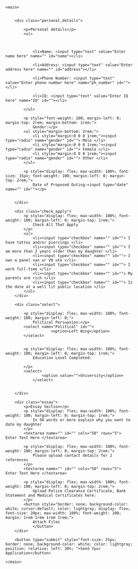 
    <main>


        <div class="personal_details">

            <p>Personal details</p>
            <ul>



                <li>Name: <input type="text" value="Enter name here" name="" id="name"></li>

                <li>Address: <input type="text" value="Enter address here" name="" id="address"></li>

                <li>Phone Number: <input type="text" value="Enter phone number here" name="ph_number" id=""></li>

                <li>IQ: <input type="text" value="Enter IQ here" name="IQ" id=""></li>

            </ul>

            <p style="font-weight: 100; margin-left: 0; margin-top: 2rem; margin-bottom: 1rem;">
                Gender:</p>
            <ul style="margin-bottom: 2rem;">
                <li style="margin:0 0 0 1rem;"><input type="radio" name="gender" id=""> Male </li>
                <li style="margin:0 0 0 1rem;"><input type="radio" name="gender" id=""> Female </li>
                <li style="margin:0 0 0 1rem;"><input type="radio" name="gender" id=""> Other </li>
            </ul>

            <p style="display: flex; max-width: 100%; font-size: 15px; font-weight: 100; margin-left: 0; margin-top: 2rem;">
                Date of Proposed Outing:<input type="date" name="" id=""></p>


        </div>

        <div class="check_apply">
            <p style="display: flex; max-width: 100%; font-weight: 100; margin-left: 0; margin-top: 1rem;">
                Check All That Apply
            </p>
            <ul>
                <li><input type="checkbox" name="" id=""> I have tattos and/or piercings </li>
                <li><input type="checkbox" name="" id=""> I am more than 2 years older than my daughter </li>
                <li><input type="checkbox" name="" id=""> I own a panel van or V8 ute </li>
                <li><input type="checkbox" name="" id=""> I work full-time </li>
                <li><input type="checkbox" name="" id=""> My parents are rich </li>
                <li><input type="checkbox" name="" id=""> Is the date at a well lit public location </li>
            </ul>
        </div>

        <div class="select">

            <p style="display: flex; max-width: 100%; font-weight: 100; margin-left: 0;">
                Political Persuasion:</p>
            <select name="Political" id="">
                        <option>Left Wing</option>
            </select>


            <p style="display: flex; max-width: 100%; font-weight: 100; margin-left: 0; margin-top: 1rem;">
                Education Level Completed:

            </p>
            <select>
                    <option value="">University</option>
                </select>


        </div>

        <div class="essay">
            <p>Essay Section</p>
            <p style="display: flex; max-width: 100%; font-weight: 100; margin-left: 0; margin-top: 1rem;">
                In 50 words or more explain why you want to date my daughter
            </p>
            <textarea name="" id="" cols="50" rows="5"> Enter Text Here </textarea>

            <p style="display: flex; max-width: 100%; font-weight: 100; margin-left: 0; margin-top: 2rem;">
                Please upload contact details for 2 references
            </p>
            <textarea name="" id="" cols="50" rows="5"> Enter Text Here </textarea>

            <p style="display: flex; max-width: 100%; font-weight: 100; margin-left: 0; margin-top: 2rem;">
                Upload Police Clearance Certificate, Bank Statement and Medical Certificates here:
            </p>
            <button style="border: none; background-color: white; cursor:default; color: lightgray; display: flex; font-size: 20px; max-width: 100%; font-weight: 100; margin: 1rem 1rem 1rem 1rem;">
                Attach Files
                </button>
        </div>

        <button type="submit" style="font-size: 25px; border: none; background-color: white; color: lightgray; position: relative; left: 30%; ">Send Ypur Application</button>

<style>* {
    margin: 0;
    padding: 0;
    box-sizing: border-box;
    font-family: 'Lucida Sans', 'Lucida Sans Regular', 'Lucida Grande', 'Lucida Sans Unicode', Geneva, Verdana, sans-serif;
}

html {
    height: 100%;
}

body {
    height: 100%;
}

main {
    width: 50%;
    border: 3px solid lightgray;
    border-radius: 10px;
    margin-left: 20%;
    margin-top: 2rem;
    margin-bottom: 2rem;
}

.personal_details {
    display: block;
    border: 1px solid lightgray;
    margin: 5rem 1rem 1rem 1rem;
}

input {
    border: 1px solid gray;
    border-radius: 3px;
    padding-left: 0.5rem;
    margin-left: 0.5%;
}

p {
    max-width: 25%;
    margin-left: 1rem;
    padding-left: 1rem;
    background-color: white;
    position: relative;
    top: -10px;
    font-weight: bold;
}

ul {
    list-style-type: none;
}

ul li {
    margin: 1rem 1rem 1rem 1rem;
}

.check_apply {
    display: block;
    border: 1px solid lightgray;
    margin: 1rem 1rem 1rem 1rem;
}

.select {
    display: flex;
    align-items: flex-end;
    justify-content: left;
    border: 1px solid lightgray;
    margin: 1rem 1rem 1rem 1rem;
}

select {
    display: block;
    position: relative;
    top: -10px;
    margin-left: 0.5rem;
}

.essay {
    display: block;
    border: 1px solid lightgray;
    margin: 1rem 1rem 1rem 1rem;
}

textarea {
    display: flex;
    margin-left: 1rem;
    margin-bottom: 2rem;
    width: 60%;
    height: 30%;
} </style>
    </main>
